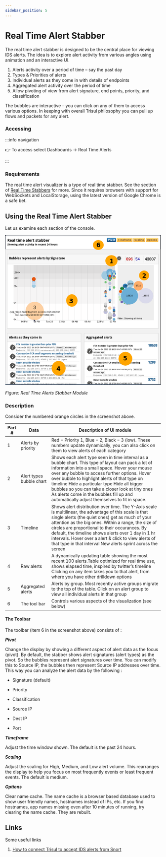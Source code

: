 ```yaml
---
sidebar_position: 5
---
```


# Real Time Alert Stabber

The real time alert stabber is designed to be the central place for viewing IDS alerts. The idea is to explore alert activity from various angles using animation and an interactive UI.

1. Alerts activity over a period of time – say the past day
2. Types & Priorities of alerts
3. Individual alerts as they come in with details of endpoints
4. Aggregated alert activity over the period of time
5. Allow pivoting of view from alert signature, end points, priority, and classification

The bubbles are interactive – you can click on any of them to access 
various options. In keeping with overall Trisul philosophy you can pull 
up flows and packets for any alert.

### Accessing

:::info navigation

:point_right: To access select Dashboards → Real Time Alerts

:::

### Requirements

The real time alert visualizer is a type of real time stabber. See the section of [Real Time Stabbers](/docs/ug/cg/stabber) for more. Since it requires browsers with support for WebSockets and LocalStorage, using the latest version of Google Chrome is a safe bet.

## Using the Real Time Alert Stabber

Let us examine each section of the console.

![](image/ids_stabber.png)

*Figure: Real Time Alerts Stabber Module*

### Description

Consider the numbered orange circles in the screenshot above.

| Part # | Data                     | Description of UI module                                                   |
| ------ | ------------------------ | -------------------------------------------------------------------------- |
| 1      | Alerts by priority       | Red = Priority 1, Blue = 2, Black = 3 (low). These numbers update dynamically, you can also click on them to view alerts of each category                                          |
| 2      | Alert types bubble chart | Shows each alert type seen in time interval as a bubble chart. This type of layout can pack a lot of information into a small space. Hover your mouse over any bubble to access further options. Hover over bubble to highlight alerts of that type on timeline Hide a particular type Hide all bigger bubbles so you can take a closer look at tiny ones As alerts come in the bubbles fill up and automatically adjust themselves to fit in space.                                                                                      |
| 3      | Timeline                 | Shows alert distribution over time. The Y-Axis scale is multilinear, the advantage of this scale is that single alerts (the quiet ones) get as much of your attention as the big ones. Within a range, the size of circles are proportional to their occurances. By default, the timeline shows alerts over 1 day in 1 hr intervals. Hover over a alert & click to view alerts of that type in that interval New alerts sprint across the screen                                                                                         |
| 4      | Raw alerts               | A dynamically updating table showing the most recent 100 alerts.Table optimized for real time use, shows elapsed time, inspired by twitter’s timeline Clicking on any item takes you to that alert, from where you have other drilldown options                                                          |
| 5      | Aggregated alerts        | Alerts by group. Most recently active groups migrate to the top of the table. Click on an alert group to view all individual alerts in that group                                              |
| 6      | The tool bar             | Controls various aspects of the visualization (see below)                  |

#### The Toolbar

The toolbar (item 6 in the screenshot above) consists of :

***Pivot***

Change the display by showing a different aspect of alert data 
as the focus (pivot). By default, the stabber shows alert signatures 
(alert types) as the pivot. So the bubbles represent alert signatures 
over time. You can modify this to Source IP, the bubbles then represent 
Source IP addresses over time. This way you can analyze the alert data 
by the following :  

- Signature (default)

- Priority

- Classification

- Source IP

- Dest IP

- Port

***Timeframe***

Adjust the time window shown. The default is the past 24 hours.

***Scaling***

Adjust the scaling for High, Medium, and Low alert volume. This 
rearranges the display to help you focus on most frequently events or 
least frequent events. The default is medium.

***Options***

Clear name cache. The name cache is a browser based database 
used to show user friendly names, hostnames instead of IPs, etc. If you 
find hostnames, app names missing even after 10 minutes of running, try 
clearing the name cache. They are rebuilt.

## Links

Some useful links

1. [How to connect Trisul to accept IDS alerts from Snort](/docs/howto/setup_ids_alerts)
